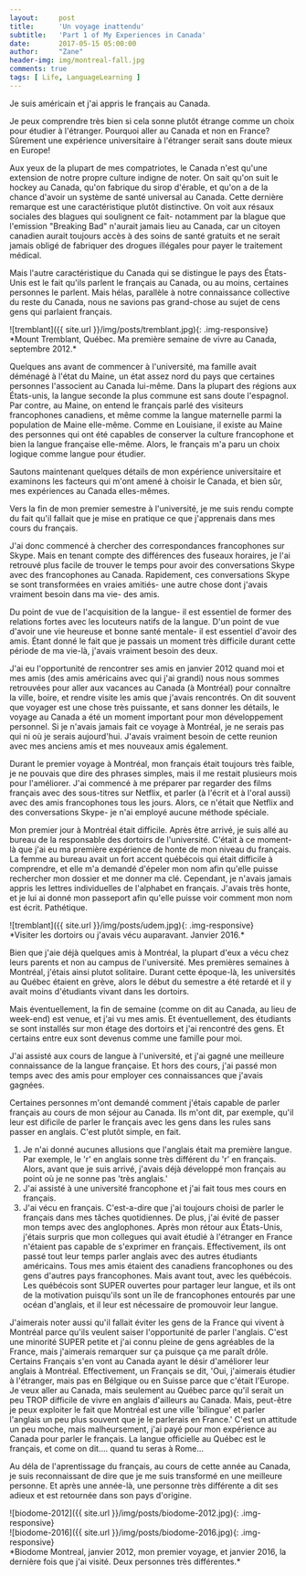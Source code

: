 ```yaml
---
layout:     post
title:      'Un voyage inattendu'
subtitle:   'Part 1 of My Experiences in Canada'
date:       2017-05-15 05:00:00
author:     "Zane"
header-img: img/montreal-fall.jpg
comments: true
tags: [ Life, LanguageLearning ]
---
```


Je suis américain et j'ai appris le français au Canada.

Je peux comprendre très bien si cela sonne plutôt étrange comme un choix pour étudier à l'étranger. Pourquoi aller au Canada et non en France? Sûrement une expérience universitaire à l'étranger serait sans doute mieux en Europe!

Aux yeux de la plupart de mes compatriotes, le Canada n'est qu'une extension de notre propre culture indigne de noter. On sait qu'on suit le hockey au Canada, qu'on fabrique du sirop d'érable, et qu'on a de la chance d'avoir un système de santé universal au Canada. Cette dernière remarque est une caractéristique plutôt distinctive. On voit aux résaux sociales des blagues qui soulignent ce fait- notamment par la blague que l'emission "Breaking Bad" n'aurait jamais lieu au Canada, car un citoyen canadien aurait toujours accès à des soins de santé gratuits et ne serait jamais obligé de fabriquer des drogues illégales pour payer le traitement médical.

Mais l'autre caractéristique du Canada qui se distingue le pays des États-Unis est le fait qu'ils parlent le français au Canada, ou au moins, certaines personnes le parlent. Mais hélas, parallèle à notre connaissance collective du reste du Canada, nous ne savions pas grand-chose au sujet de cens gens qui parlaient français.

<div class='row' markdown='1'>
  <div class='col-md-12' markdown='1'>
  ![tremblant]({{ site.url }}/img/posts/tremblant.jpg){: .img-responsive}
  </div>
  *Mount Tremblant, Québec. Ma première semaine de vivre au Canada, septembre 2012.*
</div>

Quelques ans avant de commencer à l'université, ma famille avait déménagé à l'état du Maine, un état assez nord du pays que certaines personnes l'associent au Canada lui-même. Dans la plupart des régions aux États-unis, la langue seconde la plus commune est sans doute l'espagnol. Par contre, au Maine, on entend le français parlé des visiteurs francophones canadiens,  et même comme la langue maternelle parmi la population de Maine elle-même. Comme en Louisiane, il existe au Maine des personnes qui ont été capables de conserver la culture francophone et bien la langue française elle-même. Alors, le français m'a paru un choix logique comme langue pour étudier.

Sautons maintenant quelques détails de mon expérience universitaire et examinons les facteurs qui m'ont amené à choisir le Canada, et bien sûr, mes expériences au Canada elles-mêmes. 

Vers la fin de mon premier semestre à l'université, je me suis rendu compte du fait qu'il fallait que je mise en pratique ce que j'apprenais dans mes cours du français. 

J'ai donc commencé à chercher des correspondances francophones sur Skype. Mais en tenant compte des différences des fuseaux horaires, je l'ai retrouvé plus facile de trouver le temps pour avoir des conversations Skype avec des francophones au Canada. Rapidement, ces conversations Skype se sont transformées en vraies amitiés- une autre chose dont j'avais vraiment besoin dans ma vie- des amis. 

Du point de vue de l'acquisition de la langue- il est essentiel de former des relations fortes avec les locuteurs natifs de la langue. D'un point de vue d'avoir une vie heureuse et bonne santé mentale- il est essentiel d'avoir des amis. Étant donné le fait que je passais un moment très difficile durant cette période de ma vie-là, j'avais vraiment besoin des deux.

J'ai eu l'opportunité de rencontrer ses amis en janvier 2012 quand moi et mes amis (des amis américains avec qui j'ai grandi) nous nous sommes retrouvées pour aller aux vacances au Canada (à Montréal) pour connaître la ville, boire, et rendre visite les amis que j'avais rencontrés. On dit souvent que voyager est une chose très puissante, et sans donner les détails, le voyage au Canada a été un moment important pour mon développement personnel. Si je n'avais jamais fait ce voyage à Montréal, je ne serais pas qui ni où je serais aujourd'hui. J'avais vraiment besoin de cette reunion avec mes anciens amis et mes nouveaux amis également.

Durant le premier voyage à Montréal, mon français était toujours très faible, je ne pouvais que dire des phrases simples, mais il me restait plusieurs mois pour l'améliorer. J'ai commencé à me préparer par regarder des films français avec des sous-titres sur Netflix, et parler (à l'écrit et à l'oral aussi) avec des amis francophones tous les jours. Alors, ce n'était que Netflix and des conversations Skype- je n'ai employé aucune méthode spéciale.

Mon premier jour à Montréal était difficile. Après être arrivé, je suis allé au bureau de la responsable des dortoirs de l'université. C'était à ce moment-là que j'ai eu ma première expérience de honte de mon niveau du français. La femme au bureau avait un fort accent québécois qui était difficile à comprendre, et elle m'a demandé d'épeler mon nom afin qu'elle puisse rechercher mon dossier et me donner ma clé. Cependant, je n'avais jamais appris les lettres individuelles de l'alphabet en français. J'avais très honte, et je lui ai donné mon passeport afin qu'elle puisse voir comment mon nom est écrit. Pathétique.


<div class='row' markdown='1'>
  <div class='col-md-12' markdown='1'>
  ![tremblant]({{ site.url }}/img/posts/udem.jpg){: .img-responsive}
  </div>
  *Visiter les dortoirs ou j'avais vécu auparavant. Janvier 2016.*
</div>

Bien que j'aie déjà quelques amis à Montréal, la plupart d'eux a vécu chez leurs parents et non au campus de l'université. Mes premières semaines à Montréal, j'étais ainsi plutot solitaire. Durant cette époque-là, les universités au Québec étaient en grève, alors le début du semestre a été retardé et il y avait moins d'étudiants vivant dans les dortoirs.

Mais éventuellement, la fin de semaine (comme on dit au Canada, au lieu de week-end) est venue, et j'ai vu mes amis. Et éventuellement, des étudiants se sont installés sur mon étage des dortoirs et j'ai rencontré des gens. Et certains entre eux sont devenus comme une famille pour moi.

J'ai assisté aux cours de langue à l'université, et j'ai gagné une meilleure connaissance de la langue française. Et hors des cours, j'ai passé mon temps avec des amis pour employer ces connaissances que j'avais gagnées.

Certaines personnes m'ont demandé comment j'étais capable de parler français au cours de mon séjour au Canada. Ils m'ont dit, par exemple, qu'il leur est dificile de parler le français avec les gens dans les rules sans passer en anglais. C'est plutôt simple, en fait.

1. Je n'ai donné aucunes allusions que l'anglais était ma première langue. Par exemple, le 'r' en anglais sonne très différent du 'r' en français. Alors, avant que je suis arrivé, j'avais déjà développé mon français au point où je ne sonne pas 'très anglais.'
2. J'ai assisté à une université francophone et j'ai fait tous mes cours en français.
3. J'ai vécu en français. C'est-a-dire que j'ai toujours choisi de parler le français dans mes tâches quotidiennes. De plus, j'ai évité de passer mon temps avec des anglophones. Après mon rétour aux États-Unis, j'étais surpris que mon collegues qui avait étudié à l'étranger en France n'étaient pas capable de s'exprimer en français. Effectivement, ils ont passé tout leur temps parler anglais avec des autres étudiants américains. Tous mes amis étaient des canadiens francophones ou des gens d'autres pays francophones. Mais avant tout, avec les québécois. Les québécois sont SUPER ouvertes pour partager leur langue, et ils ont de la motivation puisqu'ils sont un île de francophones entourés par une océan d'anglais, et il leur est nécessaire de promouvoir leur langue. 

J'aimerais noter aussi qu'il fallait éviter les gens de la France qui vivent à Montréal parce qu'ils veulent saiser l'opportunité de parler l'anglais. C'est une minorité SUPER petite et j'ai connu pleine de gens agréables de la France, mais j'aimerais remarquer sur ça puisque ça me paraît drôle. Certains Français s'en vont au Canada ayant le désir d'améliorer leur anglais à Montréal. Effectivement, un Français se dit, 'Oui, j'aimerais étudier à l'étranger, mais pas en Bélgique ou en Suisse parce que c'était l'Europe. Je veux aller au Canada, mais seulement au Québec parce qu'il serait un peu TROP difficile de vivre en anglais d'ailleurs au Canada. Mais, peut-être je peux exploiter le fait que Montréal est une ville 'bilingue' et parler l'anglais un peu plus souvent que je le parlerais en France.' C'est un attitude un peu moche, mais malheursement, j'ai payé pour mon expérience au Canada pour parler le français. La langue officielle au Québec est le français, et come on dit.... quand tu seras à Rome...

Au déla de l'aprentissage du français, au cours de cette année au Canada, je suis reconnaissant de dire que je me suis transformé en une meilleure personne. Et après une année-là, une personne très différente a dit ses adieux et est retournée dans son pays d'origine.
 
<div class='row' markdown='1'>
  <div class='col-md-6' markdown='1'>
  ![biodome-2012]({{ site.url }}/img/posts/biodome-2012.jpg){: .img-responsive}
  </div>
  <div class='col-md-6' markdown='1'>
  ![biodome-2016]({{ site.url }}/img/posts/biodome-2016.jpg){: .img-responsive}
  </div>
  *Biodome Montreal, janvier 2012, mon premier voyage, et janvier 2016, la dernière fois que j'ai visité. Deux personnes très différentes.*
</div>

